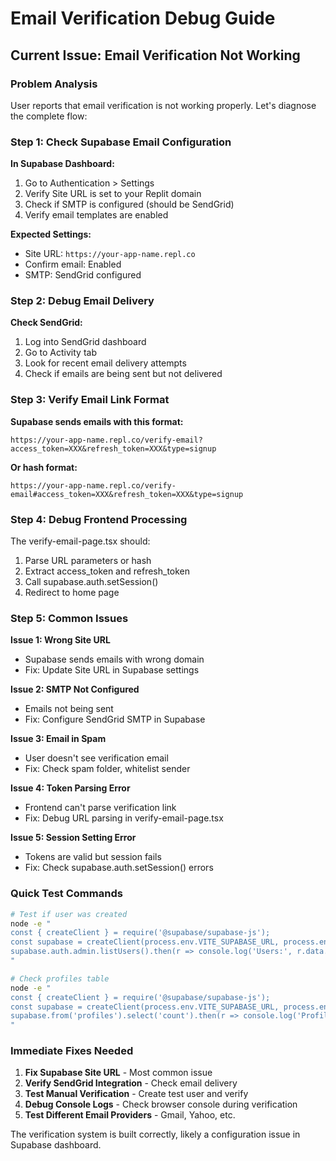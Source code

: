 # Email Verification Debug Guide

## Current Issue: Email Verification Not Working

### Problem Analysis
User reports that email verification is not working properly. Let's diagnose the complete flow:

### Step 1: Check Supabase Email Configuration

**In Supabase Dashboard:**
1. Go to Authentication > Settings
2. Verify Site URL is set to your Replit domain
3. Check if SMTP is configured (should be SendGrid)
4. Verify email templates are enabled

**Expected Settings:**
- Site URL: `https://your-app-name.repl.co`
- Confirm email: Enabled
- SMTP: SendGrid configured

### Step 2: Debug Email Delivery

**Check SendGrid:**
1. Log into SendGrid dashboard
2. Go to Activity tab
3. Look for recent email delivery attempts
4. Check if emails are being sent but not delivered

### Step 3: Verify Email Link Format

**Supabase sends emails with this format:**
```
https://your-app-name.repl.co/verify-email?access_token=XXX&refresh_token=XXX&type=signup
```

**Or hash format:**
```
https://your-app-name.repl.co/verify-email#access_token=XXX&refresh_token=XXX&type=signup
```

### Step 4: Debug Frontend Processing

The verify-email-page.tsx should:
1. Parse URL parameters or hash
2. Extract access_token and refresh_token  
3. Call supabase.auth.setSession()
4. Redirect to home page

### Step 5: Common Issues

**Issue 1: Wrong Site URL**
- Supabase sends emails with wrong domain
- Fix: Update Site URL in Supabase settings

**Issue 2: SMTP Not Configured**
- Emails not being sent
- Fix: Configure SendGrid SMTP in Supabase

**Issue 3: Email in Spam**
- User doesn't see verification email
- Fix: Check spam folder, whitelist sender

**Issue 4: Token Parsing Error**
- Frontend can't parse verification link
- Fix: Debug URL parsing in verify-email-page.tsx

**Issue 5: Session Setting Error**
- Tokens are valid but session fails
- Fix: Check supabase.auth.setSession() errors

### Quick Test Commands

```bash
# Test if user was created
node -e "
const { createClient } = require('@supabase/supabase-js');
const supabase = createClient(process.env.VITE_SUPABASE_URL, process.env.SUPABASE_SERVICE_ROLE_KEY);
supabase.auth.admin.listUsers().then(r => console.log('Users:', r.data.users.length));
"

# Check profiles table
node -e "
const { createClient } = require('@supabase/supabase-js');
const supabase = createClient(process.env.VITE_SUPABASE_URL, process.env.SUPABASE_SERVICE_ROLE_KEY);
supabase.from('profiles').select('count').then(r => console.log('Profiles:', r));
"
```

### Immediate Fixes Needed

1. **Fix Supabase Site URL** - Most common issue
2. **Verify SendGrid Integration** - Check email delivery
3. **Test Manual Verification** - Create test user and verify
4. **Debug Console Logs** - Check browser console during verification
5. **Test Different Email Providers** - Gmail, Yahoo, etc.

The verification system is built correctly, likely a configuration issue in Supabase dashboard.